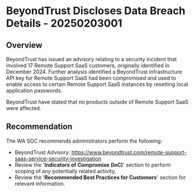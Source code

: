 # BeyondTrust Discloses Data Breach Details - 20250203001

## Overview

BeyondTrust has issued an advisory relating to a security incident that involved 17 Remote Support SaaS customers, originally identified in December 2024. Further analysis identified a BeyondTrust infrastructure API key for Remote Support SaaS had been compromised and used to enable access to certain Remote Support SaaS instances by resetting local application passwords.

BeyondTrust have stated that no products outside of Remote Support SaaS were affected.

## Recommendation

The WA SOC recommends administrators perform the following:

- BeyondTrust Advisory: <https://www.beyondtrust.com/remote-support-saas-service-security-investigation>
- Review the '**Indicators of Compromise (IoC)**' section to perform scoping of any potentially related activity,
- Review the '**Recommended Best Practices for Customers**' section for relevant information.
